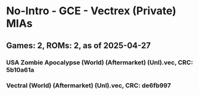 # No-Intro - GCE - Vectrex (Private) MIAs
## Games: 2, ROMs: 2, as of 2025-04-27

### USA Zombie Apocalypse (World) (Aftermarket) (Unl).vec, CRC: 5b10a61a
### Vectral (World) (Aftermarket) (Unl).vec, CRC: de6fb997
